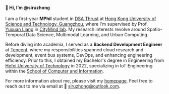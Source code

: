 #### 👋 Hi, I’m @siruzhong

I am a first-year **MPhil** student in [DSA Thrust](http://dsa.hkust-gz.edu.cn/) at [Hong Kong University of Science and Technology, Guangzhou](https://hkust-gz.edu.cn/), where I'm supervised by Prof. [Yuxuan Liang](https://yuxuanliang.com/) in [CityMind lab](https://citymind.top). My research interests revolve around Spatio-Temporal Data Science, Multimodal Learning, and Urban Computing. 

Before diving into academia, I served as a **Backend Development Engineer** at [Tencent](https://www.tencent.com/), where my responsibilities spanned cloud research and development, event bus systems, DevOps, and enhancing engineering efficiency. Prior to this, I obtained my Bachelor's degree in Engineering from [Hefei University of Technology](https://www.hfut.edu.cn/) in 2022, specializing in IoT Engineering within the [School of Computer and Information](https://ci.hfut.edu.cn/).

For more information about me, please visit my [homepage](https://siruzhong.netlify.app). Feel free to reach out to me via email at 📧 siruzhong@outlook.com.
